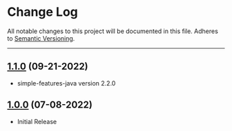 # Change Log
All notable changes to this project will be documented in this file.
Adheres to [Semantic Versioning](http://semver.org/).

---

## [1.1.0](https://github.com/ngageoint/grid-java/releases/tag/1.1.0) (09-21-2022)

* simple-features-java version 2.2.0

## [1.0.0](https://github.com/ngageoint/grid-java/releases/tag/1.0.0) (07-08-2022)

* Initial Release
